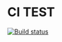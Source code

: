 # CI TEST

[![Build status](https://ci.appveyor.com/api/projects/status/829826p2h9mc8i70?svg=true)](https://ci.appveyor.com/project/LZhikhareva/matchers)
